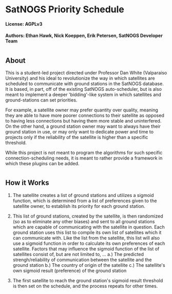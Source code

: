 # SatNOGS Priority Schedule

#### License: AGPLv3

#### Authors: Ethan Hawk, Nick Koeppen, Erik Petersen, SatNOGS Developer Team

#

## About

This is a student-led project directed under Professor Dan White (Valparaiso University) and his ideal to revolutionize the way in which satellites are scheduled to communicate with ground stations in the SatNOGS database. It is based, in part, off of the existing SatNOGS auto-scheduler, but is also meant to implement a deeper 'bidding'-like system in which satellites and ground-stations can set priorities.

For example, a satellite owner may prefer quantity over quality, meaning they are able to have more poorer connections to their satellite as opposed to having less connections but having them more stable and uninterfered. On the other hand, a ground station owner may want to always have their ground station in use, or may only want to dedicate power and time to projects only if the reliability of the satellite is higher than a specific threshold. 

While this project is not meant to program the algorithms for such specific connection-scheduling needs, it is meant to rather provide a framework in which these plugins can be added. 

#

## How it Works

1. The satellite creates a list of ground stations and utilizes a sigmoid function, which is determined from a list of preferences given to the satellite owner, to establish its priority for each ground station. 

2. This list of ground stations, created by the satellite, is then randomized (so as to eliminate any other biases) and sent to all ground stations which are capable of communicating with the satellite in question. Each ground station uses this list to compile its own list of satellites which it can communicate with. Like the list from the satellite, this list will also use a sigmoid function in order to calculate its own preferences of each satellite. Factors that may influence the sigmoid function of the list of satellites consist of, but are not limited to, ...
a.) The predicted strengh/reliability of communication between the satellite and the ground station
b.) The country of origin of the satellite
c.) The satellite's own sigmoid result (preference) of the ground station

3. The first satellite to reach the ground station's sigmoid result threshold is then set on the schedule, and the process repeats for other times. 